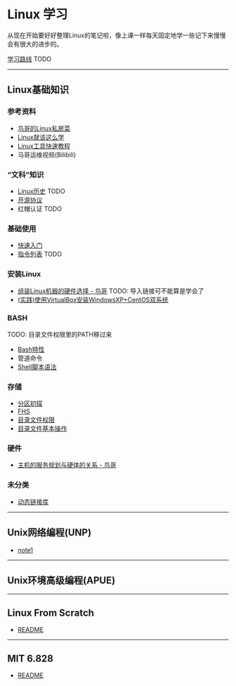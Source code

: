 # Linux 学习

从现在开始要好好整理Linux的笔记啦，像上课一样每天固定地学一些记下来慢慢会有很大的进步的。

[学习路线](roadmap.md) TODO

<hr>

## Linux基础知识

### 参考资料
- [鸟哥的Linux私房菜](https://linux.vbird.org)
- [Linux就该这么学](https://www.linuxprobe.com/)
- [Linux工具快速教程](https://linuxtools-rst.readthedocs.io/zh_CN/latest/index.html)
- 马哥运维视频(Bilibili)

### “文科”知识
- [Linux历史](basic/history.md) TODO
- [开源协议](basic/opensource.md)
- 红帽认证 TODO
  
### 基础使用

- [快速入门](basic/quick_start.md)
- [指令列表](basic/command_list.md) TODO

### 安装Linux

- [组装Linux机器的硬件选择 - 鸟哥](http://linux.vbird.org/linux_basic/0130designlinux.php#hardware_select) TODO: 导入链接可不能算是学会了
- [(实践)使用VirtualBox安装WindowsXP+CentOS双系统](basic/virtual_double_sys.md)

### BASH

TODO: 目录文件权限里的PATH移过来
- [Bash特性](basic/bash_feature.md)
- 管道命令
- [Shell脚本语法](basic/shell_script.md)

### 存储

- [分区初探](basic/disk_partition.md)
- [FHS](basic/fhs.md)
- [目录文件权限](basic/fs_access.md)
- [目录文件基本操作](basic/fs_basic_op.md)

### 硬件

- [主机的服务规划与硬体的关系 - 鸟哥](https://linux.vbird.org/linux_basic/centos7/0130designlinux.php#beforeinstall_service)

### 未分类

- [动态链接库](basic/dynamic_link_lib.md)

<hr>

## Unix网络编程(UNP)

- [note1](unp/note1.md)

<hr>

## Unix环境高级编程(APUE)

<hr>

## Linux From Scratch

- [README](lfs/README.md)

<hr>

## MIT 6.828

- [README](mit6828/README.md)